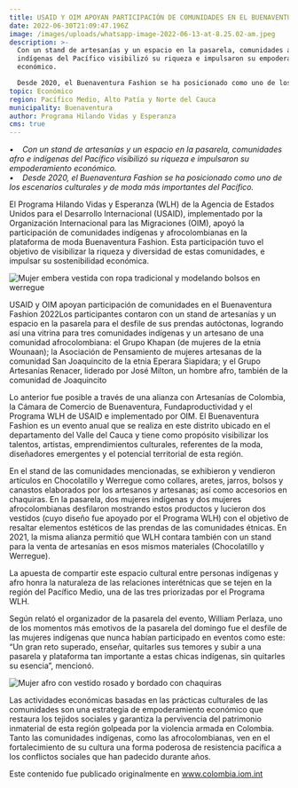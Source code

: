 ```yaml
---
title: USAID Y OIM APOYAN PARTICIPACIÓN DE COMUNIDADES EN EL BUENAVENTURA FASHION 2022
date: 2022-06-30T21:09:47.196Z
image: /images/uploads/whatsapp-image-2022-06-13-at-8.25.02-am.jpeg
description: >-
  Con un stand de artesanías y un espacio en la pasarela, comunidades afro e
  indígenas del Pacífico visibilizó su riqueza e impulsaron su empoderamiento
  económico.

  Desde 2020, el Buenaventura Fashion se ha posicionado como uno de los escenarios culturales y de moda más importantes del Pacífico.
topic: Económico
region: Pacífico Medio, Alto Patía y Norte del Cauca
municipality: Buenaventura
author: Programa Hilando Vidas y Esperanza
cms: true
---
```

*•    Con un stand de artesanías y un espacio en la pasarela, comunidades afro e indígenas del Pacífico visibilizó su riqueza e impulsaron su empoderamiento económico. \
•    Desde 2020, el Buenaventura Fashion se ha posicionado como uno de los escenarios culturales y de moda más importantes del Pacífico.*

El Programa Hilando Vidas y Esperanza (WLH) de la Agencia de Estados Unidos para el Desarrollo Internacional (USAID), implementado por la Organización Internacional para las Migraciones (OIM), apoyó la participación de comunidades indígenas y afrocolombianas en la plataforma de moda Buenaventura Fashion. Esta participación tuvo el objetivo de visibilizar la riqueza y diversidad de estas comunidades, e impulsar su sostenibilidad económica. 

![Mujer embera vestida con ropa tradicional y modelando bolsos en werregue](https://colombia.iom.int/sites/g/files/tmzbdl1011/files/images/Notas/whatsapp-image-2022-06-13-at-6.54.57-pm.jpeg "Mujer embera vestida con ropa tradicional y modelando bolsos en werregue")

USAID y OIM apoyan participación de comunidades en el Buenaventura Fashion 2022Los participantes contaron con un stand de artesanías y un espacio en la pasarela para el desfile de sus prendas autóctonas, logrando así una vitrina para tres comunidades indígenas y un artesano de una comunidad afrocolombiana: el Grupo Khapan (de mujeres de la etnia Wounaan); la Asociación de Pensamiento de mujeres artesanas de la comunidad San Joaquincito de la etnia Eperara Siapidara; y el Grupo Artesanías Renacer, liderado por José Milton, un hombre afro, también de la comunidad de Joaquincito

Lo anterior fue posible a través de una alianza con Artesanías de Colombia, la Cámara de Comercio de Buenaventura, Fundaproductividad y el Programa WLH de USAID e implementado por OIM. El Buenaventura Fashion es un evento anual que se realiza en este distrito ubicado en el departamento del Valle del Cauca y tiene como propósito visibilizar los talentos, artistas, emprendimientos culturales, referentes de la moda, diseñadores emergentes y el potencial territorial de esta región.

En el stand de las comunidades mencionadas, se exhibieron y vendieron artículos en Chocolatillo y Werregue como collares, aretes, jarros, bolsos y canastos elaborados por los artesanos y artesanas; así como accesorios en chaquiras. En la pasarela, dos mujeres indígenas y dos mujeres afrocolombianas desfilaron mostrando estos productos y lucieron dos vestidos (cuyo diseño fue apoyado por el Programa WLH) con el objetivo de resaltar elementos estéticos de las prendas de las comunidades étnicas. En 2021, la misma alianza permitió que WLH contara también con un stand para la venta de artesanías en esos mismos materiales (Chocolatillo y Werregue).

La apuesta de compartir este espacio cultural entre personas indígenas y afro honra la naturaleza de las relaciones interétnicas que se tejen en la región del Pacífico Medio, una de las tres priorizadas por el Programa WLH. 

Según relató el organizador de la pasarela del evento, William Perlaza, uno de los momentos más emotivos de la pasarela del domingo fue el desfile de las mujeres indígenas que nunca habían participado en eventos como este: “Un gran reto superado, enseñar, quitarles sus temores y subir a una pasarela y plataforma tan importante a estas chicas indígenas, sin quitarles su esencia”, mencionó.

![Mujer afro con vestido rosado y bordado con chaquiras](https://colombia.iom.int/sites/g/files/tmzbdl1011/files/images/Notas/whatsapp-image-2022-06-13-at-8.27.20-am-1.jpeg "Mujer afro con vestido rosado y bordado con chaquiras")

Las actividades económicas basadas en las prácticas culturales de las comunidades son una estrategia de empoderamiento económico que restaura los tejidos sociales y garantiza la pervivencia del patrimonio inmaterial de esta región golpeada por la violencia armada en Colombia. Tanto las comunidades indígenas, como las afrocolombianas, ven en el fortalecimiento de su cultura una forma poderosa de resistencia pacífica a los conflictos sociales que han padecido durante años.



Este contenido fue publicado originalmente en www.colombia.iom.int